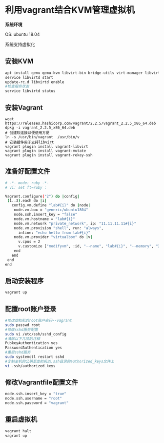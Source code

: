 # 利用vagrant结合KVM管理虚拟机

**系统环境**

OS: ubuntu 18.04

系统支持虚拟化

## 安装KVM

```bash
apt install qemu qemu-kvm libvirt-bin bridge-utils virt-manager libvirt-dev
service libvirtd start
update-rc.d libvirtd enable
#检查服务状态
service libvirtd status
```



## 安装Vagrant

```bas
wget https://releases.hashicorp.com/vagrant/2.2.5/vagrant_2.2.5_x86_64.deb
dpkg -i vagrant_2.2.5_x86_64.deb
# 创建软连接以便使用方便
ln -s /usr/bin/vagrant  /usr/bin/v
# 安装插件用于支持libvirt
vagrant plugin install vagrant-libvirt
vagrant plugin install vagrant-mutate
vagrant plugin install vagrant-rekey-ssh
```

## 准备好配置文件

```bash
# -*- mode: ruby -*-
# vi: set ft=ruby :

Vagrant.configure("2") do |config|
 (1..3).each do |i|
   config.vm.define "lab#{i}" do |node|
    node.vm.box = "generic/ubuntu1804"
    node.ssh.insert_key = "false"  
    node.vm.hostname = "lab#{i}"
    node.vm.network "private_network", ip: "11.11.11.11#{i}"
    node.vm.provision "shell", run: "always",
      inline: "echo hello from lab#{i}"
    node.vm.provider "virtualbox" do |v|
      v.cpus = 2
      v.customize ["modifyvm", :id, "--name", "lab#{i}", "--memory", "2048"]
    end
   end
 end
end
```

## 启动安装程序

```bash
vagrant up
```

## 配置root账户登录

```bash
#修改虚拟机的root账户密码--vagrant
sudo passwd root
#修改sshd服务配置
sudo vi /etc/ssh/sshd_config
#清除以下几项的注释
PubkeyAuthentication yes
PasswordAuthentication yes
#重启sshd服务
sudo systemctl restart sshd
#复制主机的公钥至虚拟机的.ssh目录的authorized_keys文件上
vi .ssh/authorized_keys
```

## 修改Vagrantfile配置文件

```bash
node.ssh.insert_key = "true" 
node.ssh.username = "root" 
node.ssh.password = "vagrant"
```

## 重启虚拟机

```bash
vagrant halt
vagrant up
```



